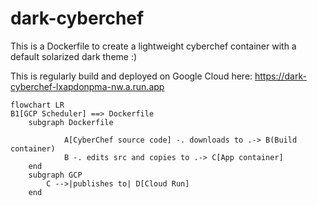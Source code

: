 # dark-cyberchef
This is a Dockerfile to create a lightweight cyberchef container with a default solarized dark theme :)

This is regularly build and deployed on Google Cloud here: https://dark-cyberchef-lxapdonpma-nw.a.run.app
```mermaid
flowchart LR
B1[GCP Scheduler] ==> Dockerfile
    subgraph Dockerfile

            A[CyberChef source code] -. downloads to .-> B(Build container)
            B -. edits src and copies to .-> C[App container]
    end
    subgraph GCP
        C -->|publishes to| D[Cloud Run]
    end
```
